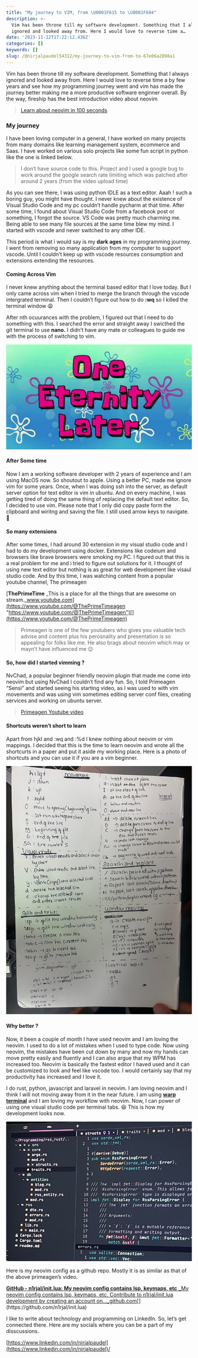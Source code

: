 ```yaml
---
title: "My journey to VIM, from \U0001F615 to \U0001F604"
description: >-
  Vim has been throne till my software development. Something that I always
  ignored and looked away from. Here I would love to reverse time a…
date: '2023-11-12T17:22:12.436Z'
categories: []
keywords: []
slug: /@nirjalpaudel54312/my-journey-to-vim-from-to-67e06a2898a1
---
```


Vim has been throne till my software development. Something that I always ignored and looked away from. Here I would love to reverse time a by few years and see how my programming journey went and vim has made the journey better making me a more productive software enginner overall. By the way, fireship has the best introduction video about neovim

> [Learn about neovim in 100 seconds](https://www.youtube.com/watch?v=c4OyfL5o7DU)

### My journey

I have been loving computer in a general, I have worked on many projects from many domains like learning management system, ecommerce and Saas. I have worked on various solo projects like some fun script in python like the one is linked below.

> I don’t have source code to this. Project and I used a google bug to work around the google search rate limiting which was patched after around 2 years (from the video upload time)

As you can see there, I was using python IDLE as a text editor. Aaah ! such a boring guy, you might have thought. I never knew about the existence of Visual Studio Code and my pc couldn’t handle pycharm at that time. After some time, I found about Visual Studio Code from a facebook post or something, I forgot the source. VS Code was pretty much charming me. Being able to see many file sources at the same time blew my mind. I started with vscode and never switched to any other IDE.

This period is what i would say is my **dark ages** in my programming journey. I went from removing so many application from my computer to support vscode. Until I couldn’t keep up with vscode resources consumption and extensions extending the resources.

#### **Coming Across Vim**

I never knew anything about the terminal based editor that I love today. But I only came across vim when I tried to merge the branch through the vscode intergrated terminal. Then I couldn’t figure out how to do **:wq** so I killed the terminal window 😩

After nth ocuurances with the problem, I figured out that I need to do something with this. I searched the error and straight away I swicthed the git terminal to use **nano.** I didn’t have any mate or colleagues to guide me with the process of switching to vim.

![](img/0__M0HiSs0Fbulxq9.jpg)

#### After Some time

Now I am a working software developer with 2 years of experience and I am using MacOS now. So shoutout to apple. Using a better PC, made me ignore vim for some years. Once, when I was doing ssh into the server, as default server option for text editor is vim in ubuntu. And on every machine, I was getting tired of doing the same thing of replacing the default text editor. So, I decided to use vim. Please note that I only did copy paste form the clipboard and wiritng and saving the file. I still used arrow keys to navigate. 🥺

#### **So many extensions**

After some times, I had around 30 extension in my visual studio code and I had to do my development using docker. Extensions like codeium and browsers like brave browsers were smoking my PC. I figured out that this is a real problem for me and i tried to figure out solutions for it. I thought of using new text editor but nothing is as great for web development like visaul studio code. And by this time, I was watching content from a popular youtube channel, The primeagen

[**ThePrimeTime**
_This is a place for all the things that are awesome on stream._www.youtube.com](https://www.youtube.com/@ThePrimeTimeagen "https://www.youtube.com/@ThePrimeTimeagen")[](https://www.youtube.com/@ThePrimeTimeagen)

> Primeagen is one of the few youtubers who gives you valuable tech advise and content plus his perosnality and presentation is so appealing for folks like me. He also brags about neovim which may or mayn’t have influenced me 😉

#### **So, how did I started vimming ?**

NvChad, a popular beginner friendly neovim plugin that made me come into neovim but using NvChad I couldn’t find any fun. So, I told Primeagen “Sensi” and started seeing his starting video, as I was used to with vim movements and was using vim sometimes editing server conf files, creating services and working on ubuntu server.

> [Primeagen Youtube video](https://www.youtube.com/watch?v=w7i4amO_zaE)

#### **Shortcuts weren’t short to learn**

Apart from hjkl and :wq and :%d I knew nothing about neovim or vim mappings. I decided that this is the time to learn neovim and wrote all the shortcurts in a paper and put it aside my working place. Here is a photo of shortcuts and you can use it if you are a vim beginner.

![](img/1__682fV7tMHRjciUNtZoZbkQ.jpeg)

#### Why better ?

Now, it been a couple of month I have used neovim and I am loving the neovim. I used to do a lot of mistakes when I used to type code. Now using neovim, the mistakes have been cut down by many and now my hands can move pretty easily and fluently and I can also argue that my WPM has increased too. Neovim is basically the fastest editor I haved used and it can be customized to look and feel like vscode too. I would certainly say that my productivity has increased and I love it.

I do rust, python, javascript and laravel in neovim. I am loving neovim and I think I will not moving away from it in the near future. I am using [**warp terminal**](https://www.warp.dev/) and I am loving my workflow with neovim. Now, I can power of using one visual studio code per terminal tabs. 😆 This is how my development looks now.

![](img/1__1Gb0d__qu9PY15whUje99PA.jpeg)

Here is my neovim config as a github repo. Mostly it is as similar as that of the above primeagen’s video.

[**GitHub - n1rjal/init.lua: My neovim config contains lsp, keymaps, etc**
_My neovim config contains lsp, keymaps, etc. Contribute to n1rjal/init.lua development by creating an account on…_github.com](https://github.com/n1rjal/init.lua "https://github.com/n1rjal/init.lua")[](https://github.com/n1rjal/init.lua)

I like to write about technology and programming on LinkedIn. So, let’s get connected there. Here are my socials where you can be a part of my disscussions.

[https://www.linkedin.com/in/nirjalpaudel](https://www.linkedin.com/in/nirjalpaudel)/
